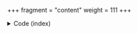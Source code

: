 +++
fragment = "content"
weight = 111
+++

<details><summary>Code (index)</summary>
```
+++
date = "2018-07-09"
fragment = "portfolio"
weight = 110
background = "secondary"

title = "Portfolio Fragment"
subtitle = "Displaying animals with links and modals"
#title_align = "left" # Default is center, can be left, right or center

#height = "110px" # Default is auto
+++
```
</details>

<details>
<summary>Code (subitem)</summary>
```
+++
weight = 10
title = "First Title"
subtitle = "Lorem ipsum dolor sit amet, consectetur adipiscing"
item_url = "#"

[asset]
  image = "cat-1.jpeg"
+++

Ante in nibh mauris cursus mattis molestie a iaculis. Nisi porta lorem mollis aliquam. Eu consequat ac felis donec et odio pellentesque diam volutpat. Arcu dui vivamus arcu felis. Senectus et netus et malesuada fames ac turpis egestas sed. Orci eu lobortis elementum nibh.
```
</div>
